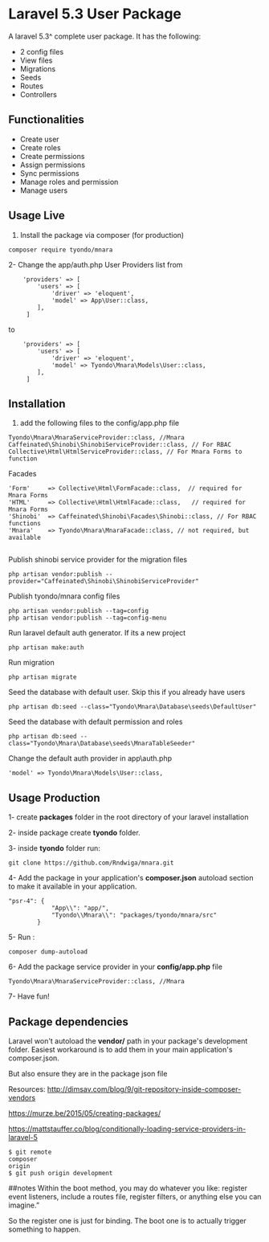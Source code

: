 # Laravel 5.3 User Package

A laravel 5.3^ complete user package. It has the following:
- 2 config files
- View files
- Migrations
- Seeds
- Routes
- Controllers
## Functionalities
- Create user
- Create roles
- Create permissions
- Assign permissions
- Sync permissions
- Manage roles and permission
- Manage users
## Usage Live

1. Install the package via composer (for production)
````
composer require tyondo/mnara
````

2- Change the app/auth.php User Providers list from
````
    'providers' => [
        'users' => [
            'driver' => 'eloquent',
            'model' => App\User::class,
        ],
     ]
````
to
````
    'providers' => [
        'users' => [
            'driver' => 'eloquent',
            'model' => Tyondo\Mnara\Models\User::class,
        ],
     ]
````
## Installation
1. add the following files to the config/app.php file
````
Tyondo\Mnara\MnaraServiceProvider::class, //Mnara
Caffeinated\Shinobi\ShinobiServiceProvider::class, // For RBAC
Collective\Html\HtmlServiceProvider::class, // For Mnara Forms to function
````
Facades
````
'Form'     => Collective\Html\FormFacade::class,  // required for Mnara Forms
'HTML'     => Collective\Html\HtmlFacade::class,   // required for Mnara Forms
'Shinobi'  => Caffeinated\Shinobi\Facades\Shinobi::class, // For RBAC functions
'Mnara'    => Tyondo\Mnara\MnaraFacade::class, // not required, but available
    
````
Publish shinobi service provider for the migration files
````
php artisan vendor:publish --provider="Caffeinated\Shinobi\ShinobiServiceProvider"
````
Publish tyondo/mnara config files
````
php artisan vendor:publish --tag=config
php artisan vendor:publish --tag=config-menu
````
Run laravel default auth generator. If its a new project
````
php artisan make:auth
````
Run migration
````
php artisan migrate
````
Seed the database with default user. Skip this if you already have users
````
php artisan db:seed --class="Tyondo\Mnara\Database\seeds\DefaultUser"
````
Seed the database with default permission and roles
````
php artisan db:seed --class="Tyondo\Mnara\Database\seeds\MnaraTableSeeder"
````
Change the default auth provider in app\auth.php
````
'model' => Tyondo\Mnara\Models\User::class,
````
## Usage Production
1- create **packages** folder in the root directory of your laravel installation

2- inside package create **tyondo** folder.
 
3- inside **tyondo** folder run:
````
git clone https://github.com/Rndwiga/mnara.git
````

4- Add the package in your application's **composer.json** autoload section to make it available in your application. 
```
"psr-4": {
            "App\\": "app/",
            "Tyondo\\Mnara\\": "packages/tyondo/mnara/src"
        }
```

5- Run :

```
composer dump-autoload
```

6- Add the package service provider in your **config/app.php** file
````
Tyondo\Mnara\MnaraServiceProvider::class, //Mnara
````

7- Have fun!

## Package dependencies

Laravel won't autoload the **vendor/** path in your package's development folder. Easiest workaround is to add them in your main application's composer.json.

But also ensure they are in the package json file

Resources:
http://dimsav.com/blog/9/git-repository-inside-composer-vendors

https://murze.be/2015/05/creating-packages/

https://mattstauffer.co/blog/conditionally-loading-service-providers-in-laravel-5
````````
$ git remote
composer
origin
$ git push origin development
````````


##notes
Within the boot method, you may do whatever you like: register event listeners, include a routes file, register filters, or anything else you can imagine.”

So the register one is just for binding. The boot one is to actually trigger something to happen.